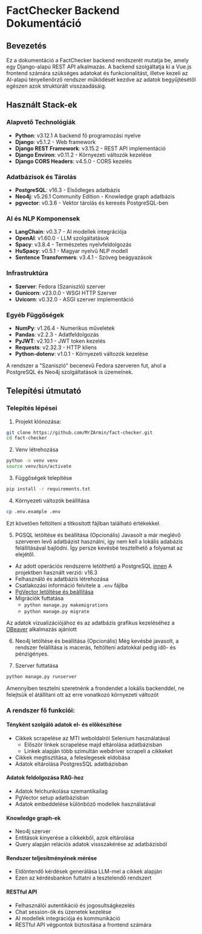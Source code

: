 # FactChecker Backend Dokumentáció

## Bevezetés

Ez a dokumentáció a FactChecker backend rendszerét mutatja be, amely egy Django-alapú REST API alkalmazás.
A backend szolgáltatja ki a Vue.js frontend számára szükséges adatokat és funkcionalitást, illetve kezeli az AI-alapú tényellenőrző rendszer működését kezdve az adatok begyűjtésétől egészen azok struktúrált visszaadásáig.

## Használt Stack-ek

### Alapvető Technológiák

- **Python**: v3.12.1 A backend fő programozási nyelve
- **Django**: v5.1.2 - Web framework
- **Django REST Framework**: v3.15.2 - REST API implementáció
- **Django Environ**: v0.11.2 - Környezeti változók kezelése
- **Django CORS Headers**: v4.5.0 - CORS kezelés

### Adatbázisok és Tárolás

- **PostgreSQL**: v16.3 - Elsődleges adatbázis
- **Neo4j**: v5.26.1 Community Edition - Knowledge graph adatbázis
- **pgvector**: v0.3.6 - Vektor tárolás és keresés PostgreSQL-ben

### AI és NLP Komponensek

- **LangChain**: v0.3.7 - AI modellek integrációja
- **OpenAI**: v1.60.0 - LLM szolgáltatások
- **Spacy**: v3.8.4 - Természetes nyelvfeldolgozás
- **HuSpacy**: v0.5.1 - Magyar nyelvű NLP modell
- **Sentence Transformers**: v3.4.1 - Szöveg beágyazások

### Infrastruktúra

- **Szerver**: Fedora (Szaniszló) szerver
- **Gunicorn**: v23.0.0 - WSGI HTTP Szerver
- **Uvicorn**: v0.32.0 - ASGI szerver implementáció

### Egyéb Függőségek

- **NumPy**: v1.26.4 - Numerikus műveletek
- **Pandas**: v2.2.3 - Adatfeldolgozás
- **PyJWT**: v2.10.1 - JWT token kezelés
- **Requests**: v2.32.3 - HTTP kliens
- **Python-dotenv**: v1.0.1 - Környezeti változók kezelése

A rendszer a "Szaniszló" becenevű Fedora szerveren fut, ahol a PostgreSQL és Neo4j szolgáltatások is üzemelnek.

## Telepítési útmutató

### Telepítés lépései

1. Projekt klónozása:

```bash
git clone https://github.com/MrZArmin/fact-checker.git
cd fact-checker
```

2. Venv létrehozása
```bash
python -m venv venv
source venv/bin/activate
```

3. Függőségek telepítése
```bash
pip install -r requirements.txt
```

4. Környezeti változók beállítása
```bash
cp .env.example .env
```

Ezt követően feltölteni a titkosított fájlban található értékekkel.

5. PGSQL letöltése és beállítása (Opcionális)
Javasolt a már meglévő szerveren levő adatbázist használni, így nem kell a lokális adabázis felállításával bajlódni.
Így persze kevésbé tesztelhető a folyamat az elejétől.
  - Az adott operációs rendszerre letölthető a PostgreSQL [innen](https://www.postgresql.org/download/)
  A projektben használt verzió: v16.3
  - Felhasználó és adatbázis létrehozása
  - Csatlakozási információ felvitele a `.env` fájlba
  - [PgVector letöltése és beállítása](https://github.com/pgvector/pgvector)
  - Migrációk futtatása
    - `python manage.py makemigrations`
    - `python manage.py migrate`
  
Az adatok vizualizációjához és az adatbázis grafikus kezeléséhez a [DBeaver](https://dbeaver.io/download/) alkalmazás ajánlott

6. Neo4j letöltése és beállítása (Opcionális)
Még kevésbé javasolt, a rendszer felállítása is macerás, feltölteni adatokkal pedig idő- és pénzigényes.

7. Szerver futtatása
```bash
python manage.py runserver
```

Amennyiben tesztelni szeretnénk a frondendet a lokális backenddel, ne felejtsük el átállítani ott az erre vonatkozó környezeti változót

### A rendszer fő funkciói:

#### Tényként szolgáló adatok el- és előkészítése

- Cikkek scrapelése az MTI weboldalról Selenium használatával
  - Először linkek scrapelése majd eltárolása adatbázisban
  - Linkek alapján több szimultán webdriver scrapeli a cikkeket
- Cikkek megtisztítása, a feleslegesek eldobása
- Adatok eltárolása PostgresSQL adatbázisban

#### Adatok feldolgozása RAG-hoz

- Adatok felchunkolása szemantikailag
- PgVector setup adatbázisban
- Adatok embeddelése különböző modellek használatával

#### Knowledge graph-ek

- Neo4j szerver
- Entitások kinyerése a cikkekből, azok eltárolása
- Query alapján relációs adatok vissszakérése az adatbázisból

#### Rendszer teljesítményének mérése

- Eldöntendő kérdések generálása LLM-mel a cikkek alapján
- Ezen az kérdésbankon futtatni a tesztelendő rendszert

#### RESTful API

- Felhasználói autentikáció és jogosultságkezelés
- Chat session-ök és üzenetek kezelése
- AI modellek integrációja és kommunikáció
- RESTful API végpontok biztosítása a frontend számára
